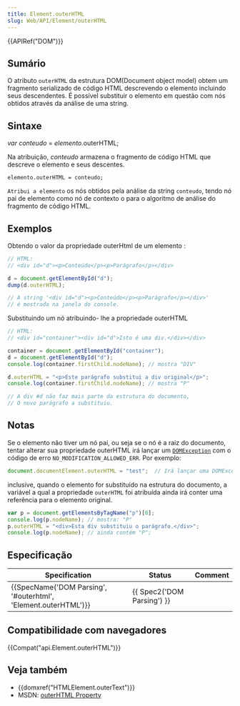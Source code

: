 ```yaml
---
title: Element.outerHTML
slug: Web/API/Element/outerHTML
---
```


{{APIRef("DOM")}}

## Sumário

O atributo `outerHTML` da estrutura DOM(Document object model) obtem um fragmento serializado de código HTML descrevendo o elemento incluindo seus descendentes. É possível substituir o elemento em questão com nós obtidos através da análise de uma string.

## Sintaxe

_var conteudo_ = _elemento_.outerHTML;

Na atribuição, _conteudo_ armazena o fragmento de código HTML que descreve o elemento e seus descentes.

```
elemento.outerHTML = conteudo;
```

`Atribui a elemento` os nós obtidos pela análise da string `conteudo`, tendo nó pai de elemento como nó de contexto o para o algoritmo de análise do fragmento de código HTML.

## Exemplos

Obtendo o valor da propriedade outerHtml de um elemento :

```js
// HTML:
// <div id="d"><p>Conteúdo</p><p>Parágrafo</p></div>

d = document.getElementById("d");
dump(d.outerHTML);

// A string '<div id="d"><p>Conteúdo</p><p>Parágrafo</p></div>'
// é mostrada na janela do console.
```

Substituindo um nó atribuindo- lhe a propriedade outerHTML

```js
// HTML:
// <div id="container"><div id="d">Isto é uma div.</div></div>

container = document.getElementById("container");
d = document.getElementById("d");
console.log(container.firstChild.nodeName); // mostra "DIV"

d.outerHTML = "<p>Este parágrafo substitui a div original</p>";
console.log(container.firstChild.nodeName); // mostra "P"

// A div #d não faz mais parte da estrutura do documento,
// O novo parágrafo a substituiu.
```

## Notas

Se o elemento não tiver um nó pai, ou seja se o nó é a raiz do documento, tentar alterar sua propriedade outerHTML irá lançar um [`DOMException`](/pt-BR/DOM/DOMException) com o código de erro `NO_MODIFICATION_ALLOWED_ERR`. Por exemplo:

```js
document.documentElement.outerHTML = "test";  // Irá lançar uma DOMException
```

inclusive, quando o elemento for substituído na estrutura do documento, a variável a qual a propriedade `outerHTML` foi atribuída ainda irá conter uma referência para o elemento original.

```js
var p = document.getElementsByTagName("p")[0];
console.log(p.nodeName); // mostra: "P"
p.outerHTML = "<div>Esta div substituiu o parágrafo.</div>";
console.log(p.nodeName); // ainda contém "P";
```

## Especificação

| Specification                                                                        | Status                               | Comment |
| ------------------------------------------------------------------------------------ | ------------------------------------ | ------- |
| {{SpecName('DOM Parsing', '#outerhtml', 'Element.outerHTML')}} | {{ Spec2('DOM Parsing') }} |         |

## Compatibilidade com navegadores

{{Compat("api.Element.outerHTML")}}

## Veja também

- {{domxref("HTMLElement.outerText")}}
- MSDN: [outerHTML Property](http://msdn.microsoft.com/en-us/library/ms534310%28v=vs.85%29.aspx)
